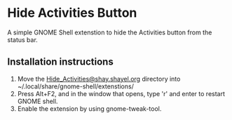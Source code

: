 Hide Activities Button
======================

A simple GNOME Shell extenstion to hide the Activities button from the
status bar. 

## Installation instructions
1. Move the Hide_Activities@shay.shayel.org directory into
~/.local/share/gnome-shell/extenstions/
2. Press Alt+F2, and in the window that opens, type 'r' and enter to
restart GNOME shell.
3. Enable the extension by using gnome-tweak-tool.
